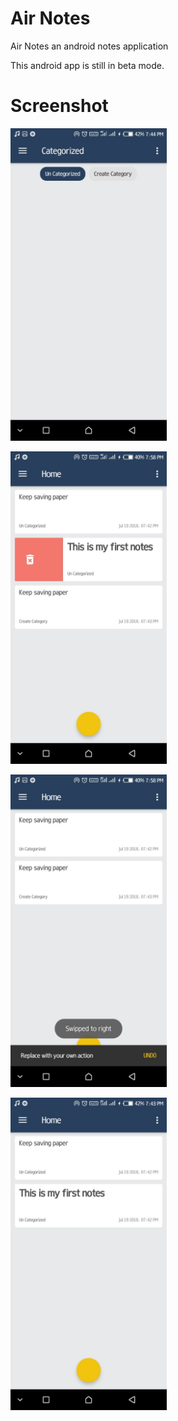 # Air Notes
Air Notes an android notes application 

This android app is still in beta mode.


# Screenshot 



[<img height=500 src="https://raw.githubusercontent.com/amitsin6h/static/master/WhatsApp%20Image%202018-07-19%20at%208.03.47%20PM(1).jpeg">]()

[<img height=500 src="https://raw.githubusercontent.com/amitsin6h/static/master/WhatsApp%20Image%202018-07-19%20at%208.03.47%20PM(2).jpeg">]()

[<img height=500 src="https://raw.githubusercontent.com/amitsin6h/static/master/WhatsApp%20Image%202018-07-19%20at%208.03.47%20PM(3).jpeg">]()

[<img height=500 src="https://raw.githubusercontent.com/amitsin6h/static/master/WhatsApp%20Image%202018-07-19%20at%208.03.47%20PM.jpeg">]()
